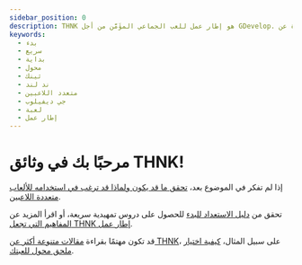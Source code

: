 ```yaml
---
sidebar_position: 0
description: THNK هو إطار عمل للعب الجماعي المؤَمَّن من أجل GDevelop. يمكنك العثور على وثائق وبرامج تعليمية كثيرة عن THNK على هذا الموقع.
keywords:
  - بدء
  - سريع
  - بداية
  - محول
  - ثينك
  - ند لند
  - متعدد اللاعبين
  - جي ديفيلوب
  - لعبة
  - إطار عمل
---
```


# مرحبًا بك في وثائق THNK!

إذا لم تفكر في الموضوع بعد، [تحقق ما قد يكون ولماذا قد ترغب في استخدامه للألعاب متعددة اللاعبين](./why-thnk.md).

تحقق من [دليل الاستعداد للبدء](./getting-started/) للحصول على دروس تمهيدية سريعة، أو اقرأ المزيد عن [المفاهيم التي تجعل THNK إطار عمل](./concepts/).

قد تكون مهتمًا بقراءة [مقالات متنوعة أكثر عن THNK](./misc/)، على سبيل المثال، [كيفية اختيار ملحق محول للعبتك](./misc/picking-an-adapter.md).
